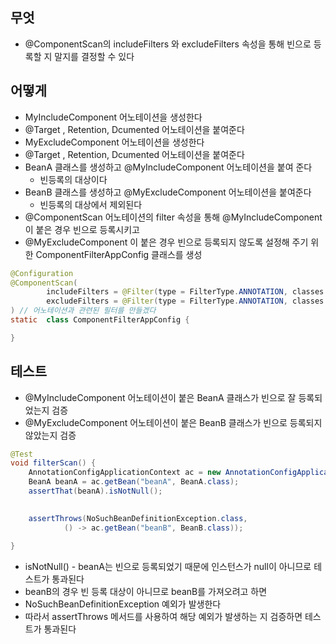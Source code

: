 ## 무엇

- @ComponentScan의 includeFilters 와 excludeFilters 속성을 통해 빈으로 등록할 지 말지를 결정할 수 있다

## 어떻게

- MyIncludeComponent 어노테이션을 생성한다
- @Target , Retention, Dcumented 어노테이션을 붙여준다
- MyExcludeComponent 어노테이션을 생성한다
- @Target , Retention, Dcumented 어노테이션을 붙여준다
- BeanA 클래스를 생성하고 @MyIncludeComponent 어노테이션을 붙여 준다
    - 빈등록의 대상이다
- BeanB 클래스를 생성하고 @MyExcludeComponent 어노테이션을 붙여준다
    - 빈등록의 대상에서 제외된다
- @ComponentScan 어노테이션의 filter 속성을 통해 @MyIncludeComponent 이 붙은 경우 빈으로 등록시키고
- @MyExcludeComponent 이 붙은 경우 빈으로 등록되지 않도록 설정해 주기 위한 ComponentFilterAppConfig 클래스를 생성

```java
@Configuration
@ComponentScan(
        includeFilters = @Filter(type = FilterType.ANNOTATION, classes = MyIncludeComponent.class),
        excludeFilters = @Filter(type = FilterType.ANNOTATION, classes = MyExcludeComponent.class)
) // 어노테이션과 관련된 필터를 만들겠다
static  class ComponentFilterAppConfig {

}
```

## 테스트

- @MyIncludeComponent 어노테이션이 붙은 BeanA 클래스가 빈으로 잘 등록되었는지 검증
- @MyExcludeComponent 어노테이션이 붙은 BeanB 클래스가 빈으로 등록되지 않았는지 검증

```java
@Test
void filterScan() {
    AnnotationConfigApplicationContext ac = new AnnotationConfigApplicationContext(ComponentFilterAppConfig.class);
    BeanA beanA = ac.getBean("beanA", BeanA.class);
    assertThat(beanA).isNotNull();

  
    assertThrows(NoSuchBeanDefinitionException.class,
            () -> ac.getBean("beanB", BeanB.class));
    
}
```

- isNotNull() - beanA는 빈으로 등록되었기 때문에 인스턴스가 null이 아니므로 테스트가 통과된다
- beanB의 경우 빈 등록 대상이 아니므로 beanB를 가져오려고 하면
- NoSuchBeanDefinitionException 예외가 발생한다
- 따라서 assertThrows 메서드를 사용하여 해당 예외가 발생하는 지 검증하면 테스트가 통과된다
